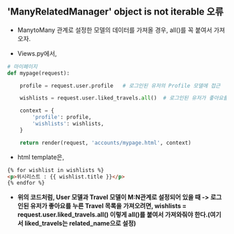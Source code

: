 ## 'ManyRelatedManager' object is not iterable 오류
- ManytoMany 관계로 설정한 모델의 데이터를 가져올 경우, all()를 꼭 붙여서 가져오자.

- Views.py에서,
```python
# 마이페이지
def mypage(request):

    profile = request.user.profile   # 로그인된 유저의 Profile 모델에 접근

    wishlists = request.user.liked_travels.all()  # 로그인된 유저가 좋아요를 누른 포토스팟 목록

    context = {
        'profile': profile,
        'wishlists': wishlists,
    }

    return render(request, 'accounts/mypage.html', context)
```

- html template은,
```html
{% for wishlist in wishlists %}
<p>위시리스트 : {{ wishlist.title }}</p>
{% endfor %}
```

- **위의 코드처럼, User 모델과 Travel 모델이 M:N관계로 설정되어 있을 때 -> 로그인된 유저가 좋아요를 누른 Travel 목록을 가져오려면, wishlists = request.user.liked_travels.all() 이렇게 all()를
  붙여서 가져와줘야 한다.(여기서 liked_travels는 related_name으로 설정)**

